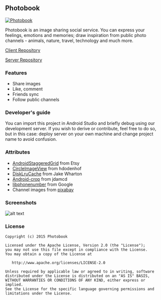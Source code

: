 ## Photobook  
[![Photobook](https://developer.android.com/images/brand/en_app_rgb_wo_45.png)](https://play.google.com/store/apps/details?id=com.freecoders.photobook)

Photobook is an image sharing social service. You can express your feelings, emotions and memories; draw inspiration from public photo channels - animals, nature, travel, technology and much more.

[Client Repository](https://github.com/aboev/photobook-client)

[Server Repository](https://github.com/aboev/photobook-server)


### Features
- Share images
- Like, comment
- Friends sync
- Follow public channels

### Developer's guide
You can import this project in Android Studio and briefly debug using our development server.
If you wish to derive or contribute, feel free to do so, but in this case: deploy server on your own machine and change project name to avoid confusion.

### Attributes
- [AndroidStaggeredGrid](https://github.com/etsy/AndroidStaggeredGrid) from Etsy
- [CircleImageView](https://github.com/hdodenhof/CircleImageView/) from hdodenhof
- [DiskLruCache](https://github.com/JakeWharton/DiskLruCache) from Jake Wharton
- [Android-crop](https://github.com/jdamcd/android-crop) from jdamcd
- [libphonenumber](https://github.com/googlei18n/libphonenumber) from Google
- Channel images from [pixabay](http://pixabay.com/)

### Screenshots
![alt text](https://raw.githubusercontent.com/aboev/photobook-client/master/screenshot.png)

### License 

    Copyright (c) 2015 Photobook

    Licensed under the Apache License, Version 2.0 (the "License");
    you may not use this file except in compliance with the License.
    You may obtain a copy of the License at

       http://www.apache.org/licenses/LICENSE-2.0

    Unless required by applicable law or agreed to in writing, software
    distributed under the License is distributed on an "AS IS" BASIS,
    WITHOUT WARRANTIES OR CONDITIONS OF ANY KIND, either express or implied.
    See the License for the specific language governing permissions and
    limitations under the License.

